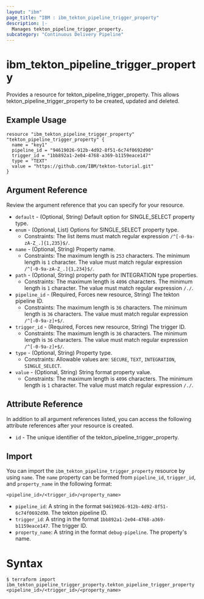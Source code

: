 ```yaml
---
layout: "ibm"
page_title: "IBM : ibm_tekton_pipeline_trigger_property"
description: |-
  Manages tekton_pipeline_trigger_property.
subcategory: "Continuous Delivery Pipeline"
---
```


# ibm_tekton_pipeline_trigger_property

Provides a resource for tekton_pipeline_trigger_property. This allows tekton_pipeline_trigger_property to be created, updated and deleted.

## Example Usage

```hcl
resource "ibm_tekton_pipeline_trigger_property" "tekton_pipeline_trigger_property" {
  name = "key1"
  pipeline_id = "94619026-912b-4d92-8f51-6c74f0692d90"
  trigger_id = "1bb892a1-2e04-4768-a369-b1159eace147"
  type = "TEXT"
  value = "https://github.com/IBM/tekton-tutorial.git"
}
```

## Argument Reference

Review the argument reference that you can specify for your resource.

* `default` - (Optional, String) Default option for SINGLE_SELECT property type.
* `enum` - (Optional, List) Options for SINGLE_SELECT property type.
  * Constraints: The list items must match regular expression `/^[-0-9a-zA-Z_.]{1,235}$/`.
* `name` - (Optional, String) Property name.
  * Constraints: The maximum length is `253` characters. The minimum length is `1` character. The value must match regular expression `/^[-0-9a-zA-Z_.]{1,234}$/`.
* `path` - (Optional, String) property path for INTEGRATION type properties.
  * Constraints: The maximum length is `4096` characters. The minimum length is `1` character. The value must match regular expression `/./`.
* `pipeline_id` - (Required, Forces new resource, String) The tekton pipeline ID.
  * Constraints: The maximum length is `36` characters. The minimum length is `36` characters. The value must match regular expression `/^[-0-9a-z]+$/`.
* `trigger_id` - (Required, Forces new resource, String) The trigger ID.
  * Constraints: The maximum length is `36` characters. The minimum length is `36` characters. The value must match regular expression `/^[-0-9a-z]+$/`.
* `type` - (Optional, String) Property type.
  * Constraints: Allowable values are: `SECURE`, `TEXT`, `INTEGRATION`, `SINGLE_SELECT`.
* `value` - (Optional, String) String format property value.
  * Constraints: The maximum length is `4096` characters. The minimum length is `1` character. The value must match regular expression `/./`.

## Attribute Reference

In addition to all argument references listed, you can access the following attribute references after your resource is created.

* `id` - The unique identifier of the tekton_pipeline_trigger_property.

## Import

You can import the `ibm_tekton_pipeline_trigger_property` resource by using `name`.
The `name` property can be formed from `pipeline_id`, `trigger_id`, and `property_name` in the following format:

```
<pipeline_id>/<trigger_id>/<property_name>
```
* `pipeline_id`: A string in the format `94619026-912b-4d92-8f51-6c74f0692d90`. The tekton pipeline ID.
* `trigger_id`: A string in the format `1bb892a1-2e04-4768-a369-b1159eace147`. The trigger ID.
* `property_name`: A string in the format `debug-pipeline`. The property's name.

# Syntax
```
$ terraform import ibm_tekton_pipeline_trigger_property.tekton_pipeline_trigger_property <pipeline_id>/<trigger_id>/<property_name>
```
